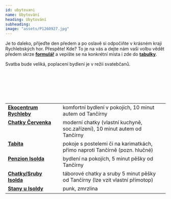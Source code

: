 ```yaml
---
id: ubytovani
name: Ubytování
heading: Ubytování
subheading:
image: "assets/P1260927.jpg"
---
```


Je to daleko, přijeďte den předem a po oslavě si odpočiňte v krásném kraji Rychlebských hor. Přespěte! Kde? To je na vás a dejte nám vaši volbu vědět předem skrze <a href="https://forms.gle/LJowHAbscLS1V8u87" target="_blank"><b>formulář</b></a> a vepište se na konkrétní místa i zde do <a href="https://docs.google.com/spreadsheets/d/1TUzGYGomJNbcyxj5a_dXBCa5d9AY82O0JitANNWhGxQ/edit?usp=sharing)" target="_blank"><b>tabulky</b></a>.

Svatba bude veliká, poplacení bydlení je v režii svatebčanů.

<br>
<br>
<br>
<br>
<br>

<table style="margin-left:auto; margin-right:auto; width: 100%;">
    <tr>
        <td style="font-weight: bold; padding-bottom:5px; vertical-align:top;"> <a href="http://www.ekocentrumrychleby.cz/ubytovani/ekocentrum-rychleby/" target="_blank">Ekocentrum Rychleby</a></td>
        <td style="padding-left: 5%; padding-bottom: 5px"> komfortní bydlení v pokojích, 10 minut autem od Tančírny </td>
    </tr>
    <tr>
        <td style="font-weight: bold; padding-bottom:5px; vertical-align:top;"> <a href="http://www.ekocentrumrychleby.cz/ubytovani/kemp-cervenka/" target="_blank">Chatky Červenka</a> </td>
        <td style="padding-left: 5%;padding-bottom: 5px;"> moderní chatky (vlastní kuchyně, soc.zařízení), 10 minut autem od Tančírny </td>
    </tr>
    <tr>
        <td style="font-weight: bold; padding-bottom:5px; vertical-align:top;"> <a href="http://www.ekocentrumrychleby.cz/ubytovani/kemp-cervenka/" target="_blank"> Tabita </a> </td>
        <td style="padding-left: 5%;padding-bottom: 5px;"> pokoje s postelemi či na karimatkách, přímo naproti Tančírně (pozn. hlučné) </td>
    </tr>
    <tr>
        <td style="font-weight: bold; padding-bottom:5px; vertical-align:top;"> <a href="https://s.raciudoli.cz/ubytovani-v-rychlebskych-horach/pension-isolde/" target="_blank"> Penzion Isolda </a></td>
        <td style="padding-left: 5%;padding-bottom: 5px;"> bydlení na pokojích, 5 minut pěšky od Tančírny </td>
    </tr>
    <tr>
        <td style="font-weight: bold; padding-bottom:5px; vertical-align:top;"> <a href="https://s.raciudoli.cz/ubytovani-v-rychlebskych-horach/ubytovani-v-chatkach/" target="_blank"> Chatky/Sruby Isolda </a></td>
        <td style="padding-left: 5%;padding-bottom: 5px;"> táborové chatky a sruby 5 minut pěšky od Tančírny (lze vzít vlastní přímotop) </td>
    </tr>
    <tr>
        <td style="font-weight: bold; padding-bottom:5px; vertical-align:top;"> <a href="(https://s.raciudoli.cz/ubytovani-v-rychlebskych-horach/cenik-ubytovani-2019/" target="_blank"> Stany u Isoldy </a></td>
        <td style="padding-left: 5%;padding-bottom: 5px;"> punk, zmrzlina </td>
    </tr>
</table>

<!--
**[Ekocentrum Rychleby](http://www.ekocentrumrychleby.cz/ubytovani/ekocentrum-rychleby/)** - komfortní bydlení v pokojích, 10 minut autem od Tančírny

**[Chatky Červenka](http://www.ekocentrumrychleby.cz/ubytovani/kemp-cervenka/)** - moderní chatky (vlastní kuchyně, soc.zařízení), 5 minut autem od Tančírny

**[Tabita](http://www.ekocentrumrychleby.cz/ubytovani/penzion-tabita/)** - pokoje s postelemi či na karimatkách, přímo naproti Tančírně (pozn. hlučné)

**[Penzion Isolda](https://s.raciudoli.cz/ubytovani-v-rychlebskych-horach/pension-isolde/)** - bydlení na pokojích, 5 minut pěšky od Tančírny

**[Chatky/Sruby Isolda](https://s.raciudoli.cz/ubytovani-v-rychlebskych-horach/ubytovani-v-chatkach/)** - táborové chatky a sruby 5 minut pěšky od Tančírny (lze vzít vlastní přímotop)

**[Stany u Isoldy](https://s.raciudoli.cz/ubytovani-v-rychlebskych-horach/cenik-ubytovani-2019/)** - punk, zmrzlina
-->
